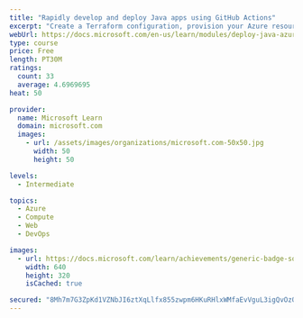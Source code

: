 ```yaml
---
title: "Rapidly develop and deploy Java apps using GitHub Actions"
excerpt: "Create a Terraform configuration, provision your Azure resources, and set up your project for Continuous Integration and Deployment (CI/CD) with GitHub Actions."
webUrl: https://docs.microsoft.com/en-us/learn/modules/deploy-java-azure-pipeline-terraform/
type: course
price: Free
length: PT30M
ratings:
  count: 33
  average: 4.6969695
heat: 50

provider:
  name: Microsoft Learn
  domain: microsoft.com
  images:
    - url: /assets/images/organizations/microsoft.com-50x50.jpg
      width: 50
      height: 50

levels:
  - Intermediate

topics:
  - Azure
  - Compute
  - Web
  - DevOps

images:
  - url: https://docs.microsoft.com/learn/achievements/generic-badge-social.png
    width: 640
    height: 320
    isCached: true

secured: "8Mh7m7G3ZpKd1VZNbJI6ztXqLlfx855zwpm6HKuRHlxWMfaEvVguL3igQvOzOLPDc91yY7egcf8WCLd5x9cLc7PyX4cZfrs/ADiZiQ3X5UzUIj9ZXg3GfPZuuJl6/Hn0RSo1F+NnTKNRgcIds1hBfcVhlfZUxngywOaOXKXjmccVZ2fV4TeiuXr2Pi/qFN99YDzrJQ/UycTrVNkB3DpiNqI9ezDncoQ/yo9JH4O63H348q8WiJr9FNoMvKg1Lyb97mD0oecac5ZmH5cM06TjNUvMxZUoPOnEqagD51jEAuyGD9d2yRkGD7f3zLeLHasufHSQJ2eF16Y0SlbX4el2nnUgahlg/WvKta6XkXAtrTh/I2eElNQSxwxpGVAAJx5XfXS6tF0eAaeN+FQongyKMcRiYhl3AcOiIarFq4zIXsU=;qPnm7pDOrsLDtgoZ67dsIw=="
---
```


